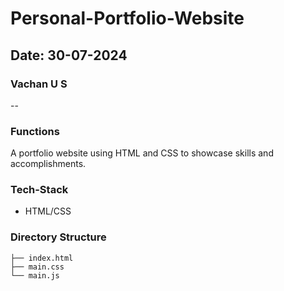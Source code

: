 # Personal-Portfolio-Website  
## Date: 30-07-2024
### Vachan U S
--
### Functions
 A portfolio website using HTML and CSS to showcase skills and accomplishments.
### Tech-Stack
- HTML/CSS

### Directory Structure
``` 
├── index.html
├── main.css
└── main.js

 
 
